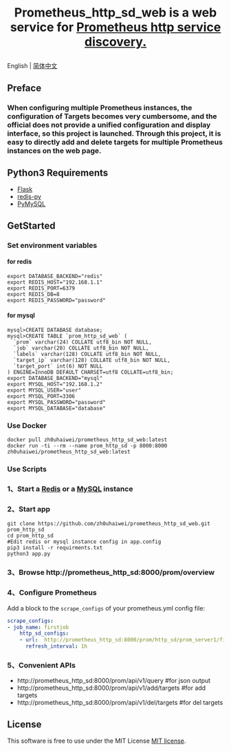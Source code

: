 # <p align="center">Prometheus_http_sd_web is a web service for <a href="https://prometheus.io/docs/prometheus/latest/http_sd/">Prometheus http service discovery.</a></p>

English | [简体中文](README_zh.md)

## Preface
### When configuring multiple Prometheus instances, the configuration of Targets becomes very cumbersome, and the official does not provide a unified configuration and display interface, so this project is launched. Through this project, it is easy to directly add and delete targets for multiple Prometheus instances on the web page.

## Python3 Requirements
- <a href="https://flask.palletsprojects.com/en/2.3.x/">Flask</a>
- <a href="https://pypi.org/project/redis/">redis-py</a>
- <a href="https://github.com/PyMySQL/PyMySQL">PyMySQL</a>

## GetStarted
### Set environment variables
#### for redis
```shell
export DATABASE_BACKEND="redis"
export REDIS_HOST="192.168.1.1"
export REDIS_PORT=6379
export REDIS_DB=8
export REDIS_PASSWORD="password"
```
#### for mysql
```shell
mysql>CREATE DATABASE database;
mysql>CREATE TABLE `prom_http_sd_web` (
  `prom` varchar(24) COLLATE utf8_bin NOT NULL,
  `job` varchar(20) COLLATE utf8_bin NOT NULL,
  `labels` varchar(128) COLLATE utf8_bin NOT NULL,
  `target_ip` varchar(128) COLLATE utf8_bin NOT NULL,
  `target_port` int(6) NOT NULL
) ENGINE=InnoDB DEFAULT CHARSET=utf8 COLLATE=utf8_bin;
export DATABASE_BACKEND="mysql"
export MYSQL_HOST="192.168.1.2"
export MYSQL_USER="user"
export MYSQL_PORT=3306
export MYSQL_PASSWORD="password"
export MYSQL_DATABASE="database"
```
### Use Docker
```shell
docker pull zh0uhaiwei/prometheus_http_sd_web:latest
docker run -ti --rm --name prom_http_sd -p 8000:8000 zh0uhaiwei/prometheus_http_sd_web:latest
```
### Use Scripts
### 1、Start a <a href="https://redis.io/docs/getting-started/">Redis</a> or a <a href="https://docs.oracle.com/en-us/iaas/mysql-database/doc/getting-started.html">MySQL</a> instance
### 2、Start app
```shell
git clone https://github.com/zh0uhaiwei/prometheus_http_sd_web.git prom_http_sd
cd prom_http_sd
#Edit redis or mysql instance config in app.config
pip3 install -r requirments.txt
python3 app.py
```
### 3、Browse http://prometheus_http_sd:8000/prom/overview
### 4、Configure Prometheus
Add a block to the `scrape_configs` of your prometheus.yml config file:

```yaml
scrape_configs:
- job_name: firstjob
    http_sd_configs:
    - url:  http://prometheus_http_sd:8000/prom/http_sd/prom_server1/firstjob
      refresh_interval: 1h
```
### 5、Convenient APIs
- http://prometheus_http_sd:8000/prom/api/v1/query #for json output
- http://prometheus_http_sd:8000/prom/api/v1/add/targets #for add targets
- http://prometheus_http_sd:8000/prom/api/v1/del/targets #for del targets

## License

This software is free to use under the MIT License [MIT license](/LICENSE).
